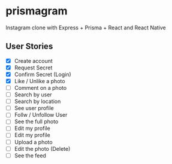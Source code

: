 # prismagram

Instagram clone with Express + Prisma + React and React Native

## User Stories

- [x] Create account
- [x] Request Secret
- [x] Confirm Secret (Login)
- [x] Like / Unlike a photo
- [ ] Comment on a photo
- [ ] Search by user
- [ ] Search by location
- [ ] See user profile
- [ ] Follw / Unfollow User
- [ ] See the full photo
- [ ] Edit my profile
- [ ] Edit my profile
- [ ] Upload a photo
- [ ] Edit the photo (Delete)
- [ ] See the feed
